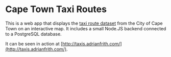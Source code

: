 # Cape Town Taxi Routes

This is a web app that displays the [taxi route dataset](http://web1.capetown.gov.za/web1/opendataportal/DatasetDetail?DatasetName=Taxi%20routes) from the City of Cape Town on an interactive map. It includes a small Node.JS backend connected to a PostgreSQL database.

It can be seen in action at [http://taxis.adrianfrith.com/](http://taxis.adrianfrith.com/).
